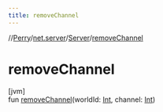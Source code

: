 ```yaml
---
title: removeChannel
---
```

//[Perry](../../../index.html)/[net.server](../index.html)/[Server](index.html)/[removeChannel](remove-channel.html)



# removeChannel



[jvm]\
fun [removeChannel](remove-channel.html)(worldId: [Int](https://kotlinlang.org/api/latest/jvm/stdlib/kotlin/-int/index.html), channel: [Int](https://kotlinlang.org/api/latest/jvm/stdlib/kotlin/-int/index.html))




